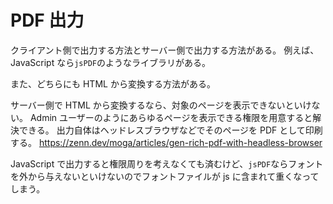 # PDF 出力

クライアント側で出力する方法とサーバー側で出力する方法がある。
例えば、JavaScript なら`jsPDF`のようなライブラリがある。

また、どちらにも HTML から変換する方法がある。

サーバー側で HTML から変換するなら、対象のページを表示できないといけない。
Admin ユーザーのようにあらゆるページを表示できる権限を用意すると解決できる。
出力自体はヘッドレスブラウザなどでそのページを PDF として印刷する。
https://zenn.dev/moga/articles/gen-rich-pdf-with-headless-browser

JavaScript で出力すると権限周りを考えなくても済むけど、`jsPDF`ならフォントを外から与えないといけないのでフォントファイルが js に含まれて重くなってしまう。
